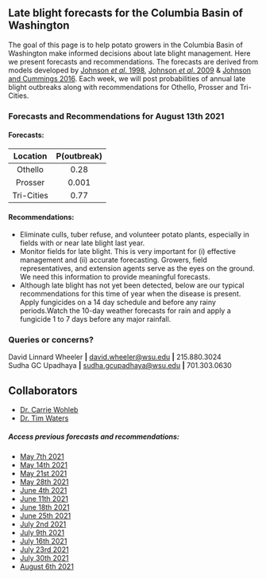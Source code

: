## Late blight forecasts for the Columbia Basin of Washington
The goal of this page is to help potato growers in the Columbia Basin of Washington make informed decisions about late blight management. Here we present forecasts and recommendations. The forecasts are derived from models developed by [Johnson *et al*. 1998](https://apsjournals.apsnet.org/doi/pdfplus/10.1094/PDIS.1998.82.6.642), [Johnson *et al*. 2009](https://apsjournals.apsnet.org/doi/pdfplus/10.1094/PDIS-93-3-0272) & [Johnson and Cummings 2016](https://link.springer.com/article/10.1007/s12230-016-9500-1). Each week, we will post probabilities of annual late blight outbreaks along with recommendations for Othello, Prosser and Tri-Cities.

###  Forecasts and Recommendations for August 13th 2021
#### Forecasts:

| Location | P(outbreak) |
| :---: | :---: |
| Othello | 0.28 |
| Prosser | 0.001 |
| Tri-Cities | 0.77 |

#### Recommendations:

* Eliminate culls, tuber refuse, and volunteer potato plants, especially in fields with or near late blight last year.
* Monitor fields for late blight. This is very important for (i) effective management and (ii) accurate forecasting. Growers, field representatives, and extension agents serve as the eyes on the ground. We need this information to provide meaningful forecasts.
* Although late blight has not yet been detected, below are our typical recommendations for this time of year when the disease is present. Apply fungicides on a 14 day schedule and before any rainy periods.Watch the 10-day weather forecasts for rain and apply a fungicide 1 to 7 days before any major rainfall.

### Queries or concerns?
David Linnard Wheeler **|** david.wheeler@wsu.edu **|** 215.880.3024  
Sudha GC Upadhaya **|** sudha.gcupadhaya@wsu.edu **|** 701.303.0630

## Collaborators
- [Dr. Carrie Wohleb](http://potatoes.wsu.edu/personnel/wohleb/)
- [Dr. Tim Waters](http://potatoes.wsu.edu/personnel/waters/)

##### Access previous forecasts and recommendations:
* [May 7th 2021](https://github.com/d-linnard/LateBlight/blob/main/Forecasts%26Recommendations/May_7_2021.md)
* [May 14th 2021](https://github.com/d-linnard/LateBlight/blob/main/Forecasts%26Recommendations/May_14_2021.md)
* [May 21st 2021](https://github.com/d-linnard/LateBlight/blob/main/Forecasts%26Recommendations/May_21_2021.md)
* [May 28th 2021](https://github.com/d-linnard/LateBlight/blob/main/Forecasts%26Recommendations/May_28_2021.md)
* [June 4th 2021](https://github.com/d-linnard/LateBlight/blob/main/Forecasts%26Recommendations/June_4_2021.md)
* [June 11th 2021](https://github.com/d-linnard/LateBlight/blob/main/Forecasts%26Recommendations/June_11_2021.md)
* [June 18th 2021](https://github.com/d-linnard/LateBlight/blob/main/Forecasts%26Recommendations/June_18_2021.md)
* [June 25th 2021](https://github.com/d-linnard/LateBlight/blob/main/Forecasts%26Recommendations/June_25_2021.md)
* [July 2nd 2021](https://github.com/d-linnard/LateBlight/blob/main/Forecasts%26Recommendations/July_2_2021.md)
* [July 9th 2021](https://github.com/d-linnard/LateBlight/blob/main/Forecasts%26Recommendations/July_9_2021.md)
* [July 16th 2021](https://github.com/d-linnard/LateBlight/blob/main/Forecasts%26Recommendations/July_16_2021.md)
* [July 23rd 2021](https://github.com/d-linnard/LateBlight/blob/main/Forecasts%26Recommendations/July_23_2021.md)
* [July 30th 2021](https://github.com/d-linnard/LateBlight/blob/main/Forecasts%26Recommendations/July_30_2021.md)
* [August 6th 2021](https://github.com/d-linnard/LateBlight/blob/main/Forecasts%26Recommendations/Aug_6_2021.md)
